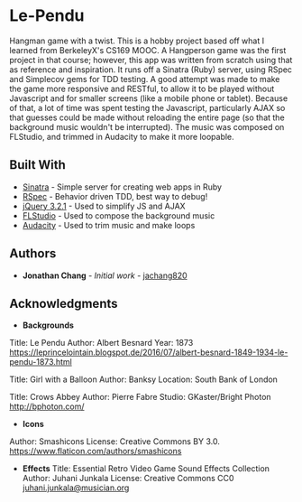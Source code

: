 # Le-Pendu

Hangman game with a twist. This is a hobby project based off what I learned from BerkeleyX's CS169 MOOC. A Hangperson game was the first project in that course; however, this app was written from scratch using that as reference and inspiration. It runs off a Sinatra (Ruby) server, using RSpec and Simplecov gems for TDD testing. A good attempt was made to make the game more responsive and RESTful, to allow it to be played without Javascript and for smaller screens (like a mobile phone or tablet). Because of that, a lot of time was spent testing the Javascript, particularly AJAX so that guesses could be made without reloading the entire page (so that the background music wouldn't be interrupted). The music was composed on FLStudio, and trimmed in Audacity to make it more loopable.

## Built With

* [Sinatra](http://www.sinatrarb.com/documentation.html) - Simple server for creating web apps in Ruby
* [RSpec](http://rspec.info/documentation/) - Behavior driven TDD, best way to debug!
* [jQuery 3.2.1](http://api.jquery.com/) - Used to simplify JS and AJAX
* [FLStudio](https://www.image-line.com/flstudio/) - Used to compose the background music
* [Audacity](http://www.audacityteam.org/help/documentation/) - Used to trim music and make loops

## Authors

* **Jonathan Chang** - *Initial work* - [jachang820](https://github.com/jachang820)

## Acknowledgments

* **Backgrounds**

Title: Le Pendu
Author: Albert Besnard
Year: 1873
https://leprincelointain.blogspot.de/2016/07/albert-besnard-1849-1934-le-pendu-1873.html

Title: Girl with a Balloon
Author: Banksy
Location: South Bank of London

Title: Crows Abbey
Author: Pierre Fabre
Studio: GKaster/Bright Photon
http://bphoton.com/

* **Icons**

Author: Smashicons
License: Creative Commons BY 3.0.
https://www.flaticon.com/authors/smashicons

* **Effects**
Title: Essential Retro Video Game Sound Effects Collection
Author: Juhani Junkala
License: Creative Commons CC0
juhani.junkala@musician.org
